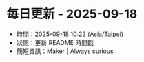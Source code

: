 # 每日更新 - 2025-09-18

- 時間：2025-09-18 10:22 (Asia/Taipei)
- 狀態：更新 README 時間戳
- 簡短資訊：Maker | Always curious
